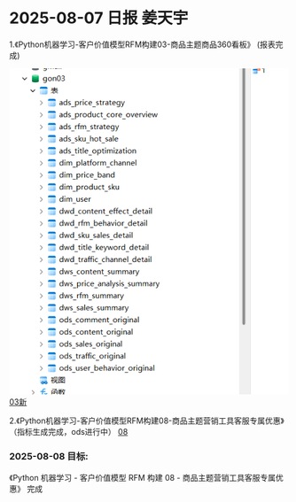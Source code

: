 
# 2025-08-07 日报   姜天宇

1.《Python机器学习-客户价值模型RFM构建03-商品主题商品360看板》 (报表完成)

![img_4.png](img_4.png)
[03新](../gongdan/03%E6%96%B0)
 
2.《Python机器学习-客户价值模型RFM构建08-商品主题营销工具客服专属优惠》（指标生成完成，ods进行中）
[08](../gongdan/08)


### 2025-08-08 目标:

《Python 机器学习 - 客户价值模型 RFM 构建 08 - 商品主题营销工具客服专属优惠》
完成








